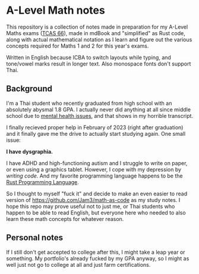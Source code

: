 # A-Level Math notes

This repository is a collection of notes made in preparation for my A-Level Maths exams ([TCAS 66](https://www.mytcas.com/)), made in mdBook and "simplified" as Rust code, along with actual mathematical notation as I learn and figure out the various concepts required for Maths 1 and 2 for this year's exams.

Written in English because ICBA to switch layouts while typing, and tone/vowel marks result in longer text. Also monospace fonts don't support Thai.

## Background

I'm a Thai student who recently graduated from high school with an absolutely abysmal 1.8 GPA. I actually never did anything at all since middle school due to [mental health issues](https://en.wikipedia.org/wiki/Major_depressive_disorder), and that shows in my horrible transcript.

I finally recieved proper help in February of 2023 (right after graduation) and it finally gave me the drive to actually start studying again. One small issue:

**I have dysgraphia.**

I have ADHD and high-functioning autism and I struggle to write on paper, or even using a graphics tablet. However, I cope with my depression by *writing code*. And my favorite programming language happens to be the [Rust Programming Language](https://www.rust-lang.org/).

So I thought to myself "fuck it" and decide to make an even easier to read version of https://github.com/Jam3/math-as-code as my study notes. I hope this repo may prove useful not to just me, or Thai students who happen to be able to read English, but everyone here who needed to also learn these math concepts for whatever reason.

## Personal notes

If I still don't get accepted to college after this, I might take a leap year or something. My portfolio's already fucked by my GPA anyway, so I might as well just not go to college at all and just farm certifications.
